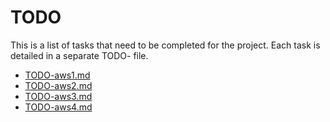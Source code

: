 
# TODO

This is a list of tasks that need to be completed for the project. Each task is detailed in a separate TODO- file.

- [TODO-aws1.md](TODO-aws1.md)
- [TODO-aws2.md](TODO-aws2.md)
- [TODO-aws3.md](TODO-aws3.md)
- [TODO-aws4.md](TODO-aws4.md)
